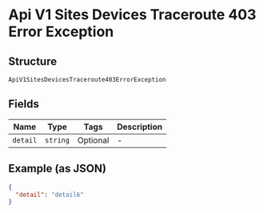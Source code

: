 
# Api V1 Sites Devices Traceroute 403 Error Exception

## Structure

`ApiV1SitesDevicesTraceroute403ErrorException`

## Fields

| Name | Type | Tags | Description |
|  --- | --- | --- | --- |
| `detail` | `string` | Optional | - |

## Example (as JSON)

```json
{
  "detail": "detail6"
}
```

